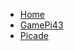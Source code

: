 * [Home](/ "RAIOT")
* [GamePi43](gamepi43/gamepi43.md "Gamepi43 Tutorial")
* [Picade](picade/picade.md "Picade Arcade Machine Tutorial")